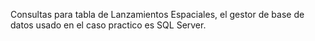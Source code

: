 Consultas para tabla de Lanzamientos Espaciales, el gestor de base de datos usado en el caso practico es SQL Server.
